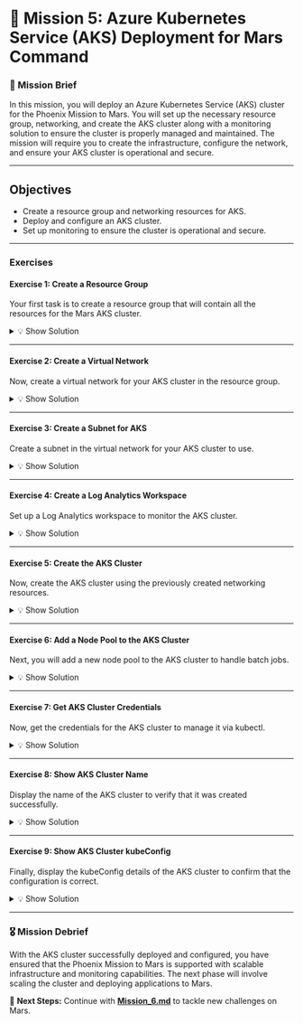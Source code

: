 # **🌌 Mission 5: Azure Kubernetes Service (AKS) Deployment for Mars Command**

### **📝 Mission Brief**
In this mission, you will deploy an Azure Kubernetes Service (AKS) cluster for the Phoenix Mission to Mars. You will set up the necessary resource group, networking, and create the AKS cluster along with a monitoring solution to ensure the cluster is properly managed and maintained. The mission will require you to create the infrastructure, configure the network, and ensure your AKS cluster is operational and secure.

---

## **Objectives**
- Create a resource group and networking resources for AKS.
- Deploy and configure an AKS cluster.
- Set up monitoring to ensure the cluster is operational and secure.

---

### **Exercises**

#### **Exercise 1: Create a Resource Group**
Your first task is to create a resource group that will contain all the resources for the Mars AKS cluster.

<details>
<summary>💡 Show Solution</summary>

```bash
az group create --name MarsAks_RG --location "francecentral" --tags asset_owner="$(az account show --query 'user.name' -o tsv)" asset_project_desc="Phoenix Mission mars" asset_project_start="2024-10-16" asset_project_end="2025-05-05"
```

</details>

---

#### **Exercise 2: Create a Virtual Network**
Now, create a virtual network for your AKS cluster in the resource group.

<details>
<summary>💡 Show Solution</summary>

```bash
az network vnet create --name MarsAksVNet --resource-group MarsAks_RG --address-prefix "10.1.0.0/16" --location "francecentral"
```

</details>

---

#### **Exercise 3: Create a Subnet for AKS**
Create a subnet in the virtual network for your AKS cluster to use.

<details>
<summary>💡 Show Solution</summary>

```bash
az network vnet subnet create --name MarsAksSubnet --vnet-name MarsAksVNet --resource-group MarsAks_RG --address-prefixes "10.1.1.0/24"
```

</details>

---

#### **Exercise 4: Create a Log Analytics Workspace**
Set up a Log Analytics workspace to monitor the AKS cluster.

<details>
<summary>💡 Show Solution</summary>

```bash
az monitor log-analytics workspace create --resource-group MarsAks_RG --location "francecentral" --name MarsAKSLogWorkspace --sku PerGB2018
```

</details>

---

#### **Exercise 5: Create the AKS Cluster**
Now, create the AKS cluster using the previously created networking resources.

<details>
<summary>💡 Show Solution</summary>

```bash
az aks create --name MarsAKSCluster --resource-group MarsAks_RG --location "francecentral" --dns-name-prefix "marsaks" --node-count 3 --node-vm-size "Standard_DS3_v2" --vnet-subnet-id "$(az network vnet subnet show --name MarsAksSubnet --vnet-name MarsAksVNet --resource-group MarsAks_RG --query id -o tsv)" --enable-managed-identity --network-plugin azure --network-policy azure --tags asset_owner="$(az account show --query 'user.name' -o tsv)" asset_project_desc="Phoenix Mission mars" asset_project_start="2024-10-16" asset_project_end="2025-12-31" availability1=1 availability2=15 maintenance1="monday" maintenance2="friday" shutdownaftermaintenance="no" barcode="${barcode}" autostart="no" Auto-shutdown="no" autoshutdown="no"
```

</details>

---

#### **Exercise 6: Add a Node Pool to the AKS Cluster**
Next, you will add a new node pool to the AKS cluster to handle batch jobs.

<details>
<summary>💡 Show Solution</summary>

```bash
az aks nodepool add --cluster-name MarsAKSCluster --resource-group MarsAks_RG --name batchpool --node-count 1 --node-vm-size "Standard_DS2_v2" --labels purpose=batch-jobs
```

</details>

---

#### **Exercise 7: Get AKS Cluster Credentials**
Now, get the credentials for the AKS cluster to manage it via kubectl.

<details>
<summary>💡 Show Solution</summary>

```bash
az aks get-credentials --resource-group MarsAks_RG --name MarsAKSCluster
```

</details>

---

#### **Exercise 8: Show AKS Cluster Name**
Display the name of the AKS cluster to verify that it was created successfully.

<details>
<summary>💡 Show Solution</summary>

```bash
az aks show --resource-group MarsAks_RG --name MarsAKSCluster --query name -o tsv
```

</details>

---

#### **Exercise 9: Show AKS Cluster kubeConfig**
Finally, display the kubeConfig details of the AKS cluster to confirm that the configuration is correct.

<details>
<summary>💡 Show Solution</summary>

```bash
az aks show --resource-group MarsAks_RG --name MarsAKSCluster --query "kubeConfig" -o tsv
```

</details>

---

### **🎖️ Mission Debrief**
With the AKS cluster successfully deployed and configured, you have ensured that the Phoenix Mission to Mars is supported with scalable infrastructure and monitoring capabilities. The next phase will involve scaling the cluster and deploying applications to Mars.

🚀 **Next Steps:** Continue with **[Mission_6.md](Mission_6.md)** to tackle new challenges on Mars.
